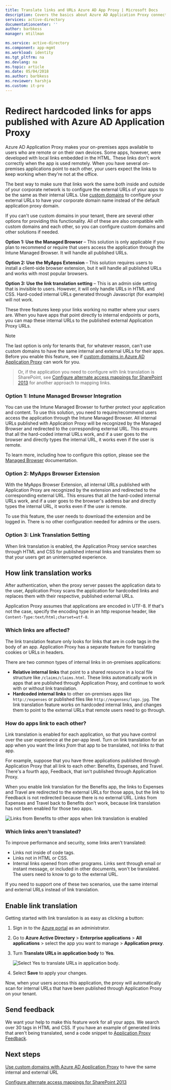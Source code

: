 ```yaml
---
title: Translate links and URLs Azure AD App Proxy | Microsoft Docs
description: Covers the basics about Azure AD Application Proxy connectors.
services: active-directory
documentationcenter: ''
author: barbkess
manager: mtillman

ms.service: active-directory
ms.component: app-mgmt
ms.workload: identity
ms.tgt_pltfrm: na
ms.devlang: na
ms.topic: article
ms.date: 05/04/2018
ms.author: barbkess
ms.reviewer: harshja
ms.custom: it-pro
---
```


# Redirect hardcoded links for apps published with Azure AD Application Proxy

Azure AD Application Proxy makes your on-premises apps available to users who are remote or on their own devices. Some apps, however, were developed with local links embedded in the HTML. These links don't work correctly when the app is used remotely. When you have several on-premises applications point to each other, your users expect the links to keep working when they're not at the office. 

The best way to make sure that links work the same both inside and outside of your corporate network is to configure the external URLs of your apps to be the same as their internal URLs. Use [custom domains](active-directory-application-proxy-custom-domains.md) to configure your external URLs to have your corporate domain name instead of the default application proxy domain.


If you can't use custom domains in your tenant, there are several other options for providing this functionality. All of these are also compatible with custom domains and each other, so you can configure custom domains and other solutions if needed. 

**Option 1: Use the Managed Browser** – This solution is only applicable if you plan to recommend or require that users access the application through the Intune Managed Browser. It will handle all published URLs. 

**Option 2: Use the MyApps Extension** – This solution requires users to install a client-side browser extension, but it will handle all published URLs and works with most popular browsers. 

**Option 3: Use the link translation setting** – This is an admin side setting that is invisible to users. However, it will only handle URLs in HTML and CSS. Hard-coded internal URLs generated through Javascript (for example) will not work.  

These three features keep your links working no matter where your users are. When you have apps that point directly to internal endpoints or ports, you can map these internal URLs to the published external Application Proxy URLs. 

 
> [!NOTE]
> The last option is only for tenants that, for whatever reason, can't use custom domains to have the same  internal and external URLs for their apps. Before you enable this feature, see if [custom domains in Azure AD Application Proxy](active-directory-application-proxy-custom-domains.md) can work for you. 

>Or, if the application you need to configure with link translation is SharePoint, see [Configure alternate access mappings for SharePoint 2013](https://technet.microsoft.com/library/cc263208.aspx) for another approach to mapping links. 

 
### Option 1: Intune Managed Browser Integration 

You can use the Intune Managed Browser to further protect your application and content. To use this solution, you need to require/recommend users access the application through the Intune Managed Browser. All internal URLs published with Application Proxy will be recognized by the Managed Browser and redirected to the corresponding external URL. This ensures that all the hard-coded internal URLs work, and if a user goes to the browser and directly types the internal URL, it works even if the user is remote.  

To learn more, including how to configure this option, please see the [Managed Browser](https://docs.microsoft.com/intune/app-configuration-managed-browser) documentation.  

### Option 2: MyApps Browser Extension 

With the MyApps Browser Extension, all internal URLs published with Application Proxy are recognized by the extension and redirected to the corresponding external URL. This ensures that all the hard-coded internal URLs work, and if a user goes to the browser's address bar and directly types the internal URL, it works even if the user is remote.  

To use this feature, the user needs to download the extension and be logged in. There is no other configuration needed for admins or the users. 

 

### Option 3: Link Translation Setting 

When link translation is enabled, the Application Proxy service searches through HTML and CSS for published internal links and translates them so that your users get an uninterrupted experience. 



## How link translation works

After authentication, when the proxy server passes the application data to the user, Application Proxy scans the application for hardcoded links and replaces them with their respective, published external URLs.

Application Proxy assumes that applications are encoded in UTF-8. If that's not the case, specify the encoding type in an http response header, like `Content-Type:text/html;charset=utf-8`.

### Which links are affected?

The link translation feature only looks for links that are in code tags in the body of an app. Application Proxy has a separate feature for translating cookies or URLs in headers. 

There are two common types of internal links in on-premises applications:

- **Relative internal links** that point to a shared resource in a local file structure like `/claims/claims.html`. These links automatically work in apps that are published through Application Proxy, and continue to work with or without link translation. 
- **Hardcoded internal links** to other on-premises apps like `http://expenses` or published files like `http://expenses/logo.jpg`. The link translation feature works on hardcoded internal links, and changes them to point to the external URLs that remote users need to go through.

### How do apps link to each other?

Link translation is enabled for each application, so that you have control over the user experience at the per-app level. Turn on link translation for an app when you want the links *from* that app to be translated, not links *to* that app. 

For example, suppose that you have three applications published through Application Proxy that all link to each other: Benefits, Expenses, and Travel. There's a fourth app, Feedback, that isn't published through Application Proxy.

When you enable link translation for the Benefits app, the links to Expenses and Travel are redirected to the external URLs for those apps, but the link to Feedback is not redirected because there is no external URL. Links from Expenses and Travel back to Benefits don't work, because link translation has not been enabled for those two apps.

![Links from Benefits to other apps when link translation is enabled](./media/application-proxy-link-translation/one_app.png)

### Which links aren't translated?

To improve performance and security, some links aren't translated:

- Links not inside of code tags. 
- Links not in HTML or CSS. 
- Internal links opened from other programs. Links sent through email or instant message, or included in other documents, won't be translated. The users need to know to go to the external URL.

If you need to support one of these two scenarios, use the same internal and external URLs instead of link translation.  

## Enable link translation

Getting started with link translation is as easy as clicking a button:

1. Sign in to the [Azure portal](https://portal.azure.com) as an administrator.
2. Go to **Azure Active Directory** > **Enterprise applications** > **All applications** > select the app you want to manage > **Application proxy**.
3. Turn **Translate URLs in application body** to **Yes**.

   ![Select Yes to translate URLs in application body](./media/application-proxy-link-translation/select_yes.png).
4. Select **Save** to apply your changes.

Now, when your users access this application, the proxy will automatically scan for internal URLs that have been published through Application Proxy on your tenant.

## Send feedback

We want your help to make this feature work for all your apps. We search over 30 tags in HTML and CSS. If you have an example of generated links that aren't being translated, send a code snippet to [Application Proxy Feedback](mailto:aadapfeedback@microsoft.com). 

## Next steps
[Use custom domains with Azure AD Application Proxy](active-directory-application-proxy-custom-domains.md) to have the same internal and external URL

[Configure alternate access mappings for SharePoint 2013](https://technet.microsoft.com/library/cc263208.aspx)
